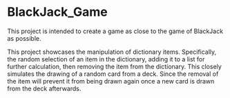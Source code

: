 # BlackJack_Game
This project is intended to create a game as close to the game of BlackJack as possible.

This project showcases the manipulation of dictionary items.  Specifically, the random selection of an item in the dictionary, adding it to a list for further calculation, then removing the item from the dictionary.  This closely simulates the drawing of a random card from a deck.  Since the removal of the item will prevent it from being drawn again once a new card is drawn from the deck afterwards.

